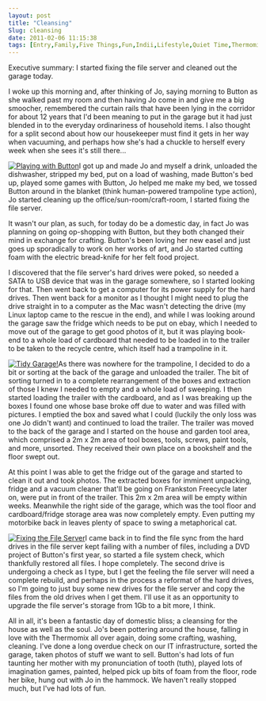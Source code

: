 ```yaml
---
layout: post
title: "Cleansing"
Slug: cleansing
date: 2011-02-06 11:15:38
tags: [Entry,Family,Five Things,Fun,Indii,Lifestyle,Quiet Time,Thermomix]
---
```

Executive summary: I started fixing the file server and cleaned out the garage today.

I woke up this morning and, after thinking of Jo, saying morning to Button as she walked past my room and then having Jo come in and give me a big smoocher, remembered the curtain rails that have been lying in the corridor for about 12 years that I'd been meaning to put in the garage but it had just blended in to the everyday ordinariness of household items. I also thought for a split second about how our housekeeper must find it gets in her way when vacuuming, and perhaps how she's had a chuckle to herself every week when she sees it's still there...

[![](/wp-content/uploads/2011/02/2011-02-06-button-300x141.jpg "Playing with Button")](https://bendechrai.com/wp-content/uploads/2011/02/2011-02-06-button.jpg)I got up and made Jo and myself a drink, unloaded the dishwasher, stripped my bed, put on a load of washing, made Button's bed up, played some games with Button, Jo helped me make my bed, we tossed Button around in the blanket (think human-powered trampoline type action), Jo started cleaning up the office/sun-room/craft-room, I started fixing the file server.

It wasn't our plan, as such, for today do be a domestic day, in fact Jo was planning on going op-shopping with Button, but they both changed their mind in exchange for crafting. Button's been loving her new easel and just goes up sporadically to work on her works of art, and Jo started cutting foam with the electric bread-knife for her felt food project.

I discovered that the file server's hard drives were poked, so needed a SATA to USB device that was in the garage somewhere, so I started looking for that. Then went back to get a computer for its power supply for the hard drives. Then went back for a monitor as I thought I might need to plug the drive straight in to a computer as the Mac wasn't detecting the drive (my Linux laptop came to the rescue in the end), and while I was looking around the garage saw the fridge which needs to be put on ebay, which I needed to move out of the garage to get good photos of it, but it was playing book-end to a whole load of cardboard that needed to be loaded in to the trailer to be taken to the recycle centre, which itself had a trampoline in it.

[![](/wp-content/uploads/2011/02/2011-02-06-garage-300x246.jpg "Tidy Garage!")](https://bendechrai.com/wp-content/uploads/2011/02/2011-02-06-garage.jpg)As there was nowhere for the trampoline, I decided to do a bit or sorting at the back of the garage and unloaded the trailer. The bit of sorting turned in to a complete rearrangement of the boxes and extraction of those I knew I needed to empty and a whole load of sweeping. I then started loading the trailer with the cardboard, and as I was breaking up the boxes I found one whose base broke off due to water and was filled with pictures. I emptied the box and saved what I could (luckily the only loss was one Jo didn't want) and continued to load the trailer. The trailer was moved to the back of the garage and I started on the house and garden tool area, which comprised a 2m x 2m area of tool boxes, tools, screws, paint tools, and more, unsorted. They received their own place on a bookshelf and the floor swept out.

At this point I was able to get the fridge out of the garage and started to clean it out and took photos. The extracted boxes for imminent unpacking, fridge and a vacuum cleaner that'll be going on Frankston Freecycle later on, were put in front of the trailer. This 2m x 2m area will be empty within weeks. Meanwhile the right side of the garage, which was the tool floor and cardboard/fridge storage area was now completely empty. Even putting my motorbike back in leaves plenty of space to swing a metaphorical cat.

[![](/wp-content/uploads/2011/02/2011-02-06-computers-300x216.jpg "Fixing the File Server")](https://bendechrai.com/wp-content/uploads/2011/02/2011-02-06-computers.jpg)I came back in to find the file sync from the hard drives in the file server kept failing with a number of files, including a DVD project of Button's first year, so started a file system check, which thankfully restored all files. I hope completely. The second drive is undergoing a check as I type, but I get the feeling the file server will need a complete rebuild, and perhaps in the process a reformat of the hard drives, so I'm going to just buy some new drives for the file server and copy the files from the old drives when I get them. I'll use it as an opportunity to upgrade the file server's storage from 1Gb to a bit more, I think.

All in all, it's been a fantastic day of domestic bliss; a cleansing for the house as well as the soul. Jo's been pottering around the house, falling in love with the Thermomix all over again, doing some crafting, washing, cleaning. I've done a long overdue check on our IT infrastructure, sorted the garage, taken photos of stuff we want to sell. Button's had lots of fun taunting her mother with my pronunciation of tooth (tuth), played lots of imagination games, painted, helped pick up bits of foam from the floor, rode her bike, hung out with Jo in the hammock. We haven't really stopped much, but I've had lots of fun.
